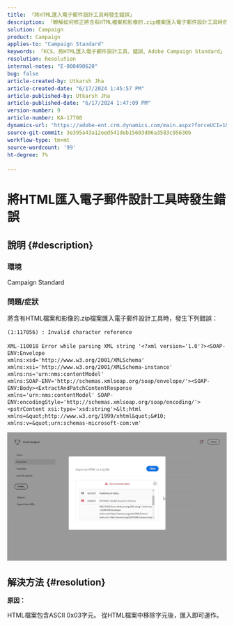 ```yaml
---
title: 「將HTML匯入電子郵件設計工具時發生錯誤」
description: 「瞭解如何修正將含有HTML檔案和影像的.zip檔案匯入電子郵件設計工具時的Adobe Campaign Standard錯誤。」
solution: Campaign
product: Campaign
applies-to: "Campaign Standard"
keywords: 「KCS、將HTML匯入電子郵件設計工具、錯誤、Adobe Campaign Standard」
resolution: Resolution
internal-notes: "E-000490620"
bug: false
article-created-by: Utkarsh Jha
article-created-date: "6/17/2024 1:45:57 PM"
article-published-by: Utkarsh Jha
article-published-date: "6/17/2024 1:47:09 PM"
version-number: 9
article-number: KA-17780
dynamics-url: "https://adobe-ent.crm.dynamics.com/main.aspx?forceUCI=1&pagetype=entityrecord&etn=knowledgearticle&id=a331f3eb-af2c-ef11-840a-002248084fbb"
source-git-commit: 3e395a43a12eed541deb15603d06a3583c95630b
workflow-type: tm+mt
source-wordcount: '99'
ht-degree: 7%

---
```


# 將HTML匯入電子郵件設計工具時發生錯誤

## 說明 {#description}


### <b>環境</b>

Campaign Standard



### <b>問題/症狀</b>

將含有HTML檔案和影像的.zip檔案匯入電子郵件設計工具時，發生下列錯誤：


```
(1:117056) : Invalid character reference

XML-110018 Error while parsing XML string '<?xml version='1.0'?><SOAP-ENV:Envelope 
xmlns:xsd='http://www.w3.org/2001/XMLSchema' 
xmlns:xsi='http://www.w3.org/2001/XMLSchema-instance' 
xmlns:ns='urn:nms:contentModel' 
xmlns:SOAP-ENV='http://schemas.xmlsoap.org/soap/envelope/'><SOAP-ENV:Body><ExtractAndPatchContentResponse 
xmlns='urn:nms:contentModel' SOAP-ENV:encodingStyle='http://schemas.xmlsoap.org/soap/encoding/'><pstrContent xsi:type='xsd:string'>&lt;html xmlns=&quot;http://www.w3.org/1999/xhtml&quot;&#10; 
xmlns:v=&quot;urn:schemas-microsoft-com:vm'
```


![](assets/___aa31f3eb-af2c-ef11-840a-002248084fbb___.jpeg)


## 解決方法 {#resolution}


<b>原因：</b>

HTML檔案包含ASCII 0x03字元。 從HTML檔案中移除字元後，匯入即可運作。
